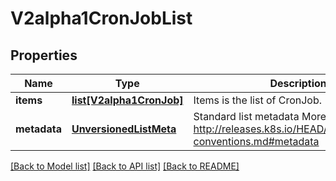 # V2alpha1CronJobList

## Properties
Name | Type | Description | Notes
------------ | ------------- | ------------- | -------------
**items** | [**list[V2alpha1CronJob]**](V2alpha1CronJob.md) | Items is the list of CronJob. | 
**metadata** | [**UnversionedListMeta**](UnversionedListMeta.md) | Standard list metadata More info: http://releases.k8s.io/HEAD/docs/devel/api-conventions.md#metadata | [optional] 

[[Back to Model list]](../README.md#documentation-for-models) [[Back to API list]](../README.md#documentation-for-api-endpoints) [[Back to README]](../README.md)


